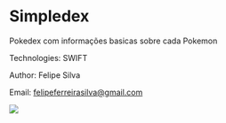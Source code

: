# Simpledex
Pokedex com informações basicas sobre cada Pokemon

Technologies: SWIFT

Author: Felipe Silva

Email: felipeferreirasilva@gmail.com

![](https://lh3.googleusercontent.com/PaPo5_phX_LSOplMzwqB1Dm68wfNHpbLSSNZLzKtbPPg9rII_U4GH8jGX1XMkRfe2nwQmSGCE8ICsrjXKfxJ5ntB0RP05Es25NbGtuBS7p-hHmXVhyTMIkImLYJ2P-2w20Ul9UPgpgyMYrdDj8CTVLK5N4a_GXLiCrf5pPZ7NQiPD02URS4MVF9hcqq-2xbm0xFCLzctev8nUa7_JEZc-wlpwuAfHMHcEsCEmhCy-Uz9c-qP-GW-yV-eotFPSDke5DvMJYks5VE9L52EhW332eaKnPd0Qin_OvdzI_p3RqkaQ62AH9wQijG2Z53d1TcPPm8yFx4jT3CV56fbTyVlW40efFewWDYRas34hoLWfux9P__WmiuazpkpRfNt9Q93XLEjkH5LWguviECvv7M0yIIFOcpDX37BrYAnvVkb5vWJMoggIRy9nc4y9xT_AVOzPaB-YnZOz5Qrgc6MJCbrA7Ep5dPpvTmuNsNhCH90wgGBSRylHUJ_oUKIXzPU31qAFud4camj6xYyx1r_siprk9ISajl9fCIJf_lEqXFIjCGk9f2pHAhjYm4sCfI=w1440-h803)
